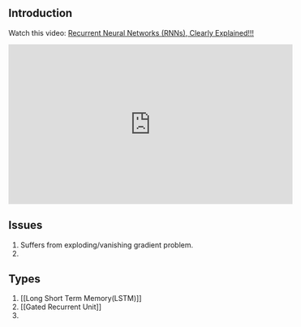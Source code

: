 ## Introduction




Watch this video: [Recurrent Neural Networks (RNNs), Clearly Explained!!!](https://youtu.be/AsNTP8Kwu80?si=Ork-tMCdpzQ2_Sm5)

<iframe width="560" height="315" src="https://www.youtube.com/embed/AsNTP8Kwu80?si=FZbNjjDKjHhXMuQX" title="YouTube video player" frameborder="0" allow="accelerometer; autoplay; clipboard-write; encrypted-media; gyroscope; picture-in-picture; web-share" allowfullscreen></iframe>


## Issues
1. Suffers from exploding/vanishing gradient problem.
2. 




## Types
1. [[Long Short Term Memory(LSTM)]]
2. [[Gated Recurrent Unit]]
3. 



